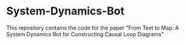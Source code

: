 # System-Dynamics-Bot
This repository contains the code for the paper "From Text to Map: A System Dynamics Bot for Constructing Causal Loop Diagrams"  
